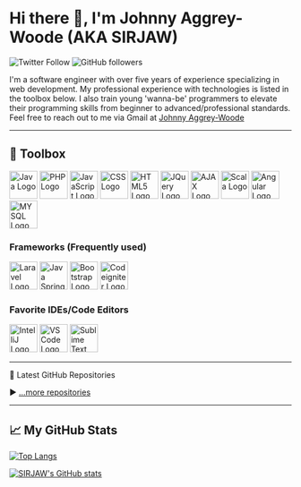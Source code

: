 # Hi there 👋, I'm Johnny Aggrey-Woode (AKA SIRJAW)

![Twitter Follow](https://img.shields.io/twitter/follow/sirjaw2?color=green&logo=twitter&style=plastic)
![GitHub followers](https://img.shields.io/github/followers/johnnywoode?color=green&label=Follow&logo=github&style=plastic)

I'm a software engineer with over five years of experience specializing in web development. My professional experience with technologies is listed in the toolbox below.
I also train young 'wanna-be' programmers to elevate their programming skills from beginner to advanced/professional standards. Feel free to reach out to me via Gmail at <a href="mailto:aggreywoodejohnny@gmail.com">Johnny Aggrey-Woode</a>

---

## 🧰 Toolbox

<img src="https://cdn.worldvectorlogo.com/logos/java.svg" alt="Java Logo" width="50" height="50"/>  <img src="https://cdn.worldvectorlogo.com/logos/php.svg" alt="PHP Logo" width="50" height="50"/>  <img src="https://cdn.worldvectorlogo.com/logos/logo-javascript.svg" alt="JavaScript Logo" width="50" height="50"/>  <img src="https://cdn.worldvectorlogo.com/logos/css-3.svg" alt="CSS Logo" width="50" height="50"/>  <img src="https://cdn.worldvectorlogo.com/logos/html-1.svg" alt="HTML5 Logo" width="50" height="50"/>  <img src="https://cdn.worldvectorlogo.com/logos/jquery.svg" alt="JQuery Logo" width="50" height="50"/>  <img src="https://cdn.worldvectorlogo.com/logos/ajax-1.svg" alt="AJAX Logo" width="50" height="50"/>  <img src="https://cdn.worldvectorlogo.com/logos/scala-4.svg" alt="Scala Logo" width="50" height="50"/>  <img src="https://cdn.worldvectorlogo.com/logos/angular-icon-1.svg" alt="Angular Logo" width="50" height="50"/>  <img src="https://cdn.worldvectorlogo.com/logos/mysql-3.svg" alt="MYSQL Logo" width="50" height="50"/> 

### Frameworks (Frequently used)
<img src="https://cdn.worldvectorlogo.com/logos/laravel-3.svg" alt="Laravel Logo" width="50" height="50"/> <img src="https://cdn.worldvectorlogo.com/logos/spring-boot-1.svg" alt="Java Spring Logo" width="50" height="50"/> <img src="https://cdn.worldvectorlogo.com/logos/bootstrap.svg" alt="Bootstrap Logo" width="50" height="50"/> <img src="https://cdn.worldvectorlogo.com/logos/codeigniter.svg" alt="Codeigniter Logo" width="50" height="50"/>

### Favorite IDEs/Code Editors 
<img src="https://cdn.worldvectorlogo.com/logos/intellij-idea.svg" alt="IntelliJ Logo" width="50" height="50"/> <img src="https://cdn.worldvectorlogo.com/logos/visual-studio-code-1.svg" alt="VS Code Logo" width="50" height="50"/> <img src="https://cdn.worldvectorlogo.com/logos/sublime-text-3.svg" alt="Sublime Text Logo" width="50" height="50"/>


---

📘 Latest GitHub Repositories

<!-- BLOG-POST-LIST:START -->
<!-- BLOG-POST-LIST:END -->

▶ [...more repositories](https://github.com/Johnnywoode?tab=repositories)

---

## &#x1f4c8; My GitHub Stats

[![Top Langs](https://github-readme-stats.vercel.app/api/top-langs/?username=johnnywoode&langs_count=8&hide=&theme=radical)](https://github.com/anuraghazra/github-readme-stats)

[![SIRJAW's GitHub stats](https://github-readme-stats.vercel.app/api?username=johnnywoode&theme=radical)](https://github.com/anuraghazra/github-readme-stats)
